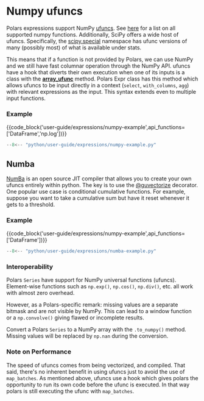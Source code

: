 # Numpy ufuncs

Polars expressions support NumPy [ufuncs](https://numpy.org/doc/stable/reference/ufuncs.html). See [here](https://numpy.org/doc/stable/reference/ufuncs.html#available-ufuncs)
for a list on all supported numpy functions. Additionally, SciPy offers a wide host of ufuncs. Specifically, the [scipy.special](https://docs.scipy.org/doc/scipy/reference/special.html#module-scipy.special) namespace has ufunc versions of many (possibly most) of what is available under stats. 

This means that if a function is not provided by Polars, we can use NumPy and we still have fast columnar operation through the NumPy API. ufuncs have a hook that diverts their own execution when one of its inputs is a class with the [__array_ufunc__](https://numpy.org/doc/stable/reference/arrays.classes.html#special-attributes-and-methods) method. Polars Expr class has this method which allows ufuncs to be input directly in a context (`select`, `with_columns`, `agg`) with relevant expressions as the input. This syntax extends even to multiple input functions. 

### Example

{{code_block('user-guide/expressions/numpy-example',api_functions=['DataFrame','np.log'])}}

```python exec="on" result="text" session="user-guide/numpy"
--8<-- "python/user-guide/expressions/numpy-example.py"
```

## Numba

[NumBa](https://numba.pydata.org/) is an open source JIT compiler that allows you to create your own ufuncs entirely within python. The key is to use the [@guvectorize](https://numba.readthedocs.io/en/stable/user/vectorize.html#the-guvectorize-decorator) decorator. One popular use case is conditional cumulative functions. For example, suppose you want to take a cumulative sum but have it reset whenever it gets to a threshold.

### Example

{{code_block('user-guide/expressions/numpy-example',api_functions=['DataFrame'])}}

```python exec="on" result="text" session="user-guide/numpy"
--8<-- "python/user-guide/expressions/numba-example.py"
```

### Interoperability

Polars `Series` have support for NumPy universal functions (ufuncs). Element-wise functions such as `np.exp()`, `np.cos()`, `np.div()`, etc. all work with almost zero overhead.

However, as a Polars-specific remark: missing values are a separate bitmask and are not visible by NumPy. This can lead to a window function or a `np.convolve()` giving flawed or incomplete results.

Convert a Polars `Series` to a NumPy array with the `.to_numpy()` method. Missing values will be replaced by `np.nan` during the conversion.

### Note on Performance

The speed of ufuncs comes from being vectorized, and compiled. That said, there's no inherent benefit in using ufuncs just to avoid the use of `map_batches`. As mentioned above, ufuncs use a hook which gives polars the opportunity to run its own code before the ufunc is executed. In that way polars is still executing the ufunc with `map_batches`. 